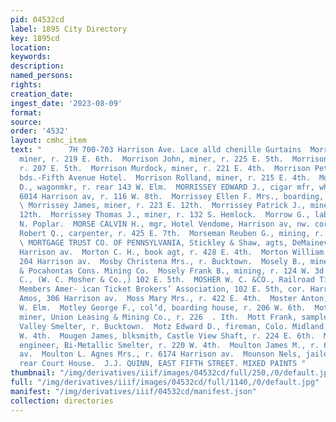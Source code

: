 ```yaml
---
pid: 04532cd
label: 1895 City Directory
key: 1895cd
location: 
keywords: 
description: 
named_persons: 
rights: 
creation_date: 
ingest_date: '2023-08-09'
format: 
source: 
order: '4532'
layout: cmhc_item
text: "      7H 700-703 Harrison Ave. Lace alld chenille Gurtains  Morrison John,
  miner, r. 219 E. 6th.  Morrison John, miner, r. 225 E. 5th.  Morrison John W., miner,
  r. 207 E. 5th.  Morrison Murdock, miner, r. 221 E. 4th.  Morrison Peter I., miner,
  bds.-Fifth Avenue Hotel.  Morrison Rolland, miner, r. 215 E. 4th.  Morrison William
  D., wagonmkr, r. rear 143 W. Elm.  MORRISSEY EDWARD J., cigar mfr, whol. and retail,
  6014 Harrison av, r. 116 W. 8th.  Morrissey Ellen F. Mrs., boarding, r. 34 8. Spruce.
  \ Morrissey James, miner, r. 223 E. 12th.  Morrissey Patrick J., miner, r. 223 E,
  12th.  Morrissey Thomas J., miner, r. 132 S. Hemlock.  Morrow G., lab, bds. 1311
  N. Poplar.  MORSE CALVIN H., mgr, Hotel Vendome, Harrison av, nw. cor. 7th.  Morse
  Robert Q., carpenter, r. 425 E. 7th.  Morseman Reuben G., mining, r. 13844 E. 5th.
  \ MORTGAGE TRUST CO. OF PENNSYLVANIA, Stickley & Shaw, agts, DeMaineville blk, 600
  Harrison av.  Morton C. H., book agt, r. 428 E. 4th.  Morton William H., barber,
  204 Harrison av.  Mosby Christena Mrs., r. Bucktown.  Mosely B., miner, Grey Eagle
  & Pocahontas Cons. Mining Co.  Mosely Frank B., mining, r. 124 W. 3d.  Mosher William
  C., (W. C. Mosher & Co.,) 102 E. 5th.  MOSHER W. C. &CO., Railroad Ticket Brokers,
  Members Amer- ican Ticket Brokers’ Association, 102 E. 5th, cor. Harrison av.  Mosier
  Amos, 306 Harrison av.  Moss Mary Mrs., r. 422 E. 4th.  Moster Anton, lab, r. 219
  W. Elm.  Motley George F., col’d, boarding house, r. 206 W. 6th.  Motley WV illiam,
  miner, Union Leasing & Mining Co., r. 226  . Ith.  Mott Frank, sampler, Arkansas
  Valley Smelter, r. Bucktown.  Motz Edward D., fireman, Colo. Midland Ry., r. 335
  W. 4th.  Mougen James, blksmith, Castle View Shaft, r. 224 E. 6th.  Moule L. D.,
  engineer, Bi-Metallic Smelter, r. 220 W. 4th.  Moulton James M., r. 6174 Harrison
  av.  Moulton L. Agnes Mrs., r. 6174 Harrison av.  Mounson Nels, jailer, County Jail,
  rear Court House.  J.J. QUINN, EAST FIFTH STREET. MIXED PAINTS "
thumbnail: "/img/derivatives/iiif/images/04532cd/full/250,/0/default.jpg"
full: "/img/derivatives/iiif/images/04532cd/full/1140,/0/default.jpg"
manifest: "/img/derivatives/iiif/04532cd/manifest.json"
collection: directories
---
```

